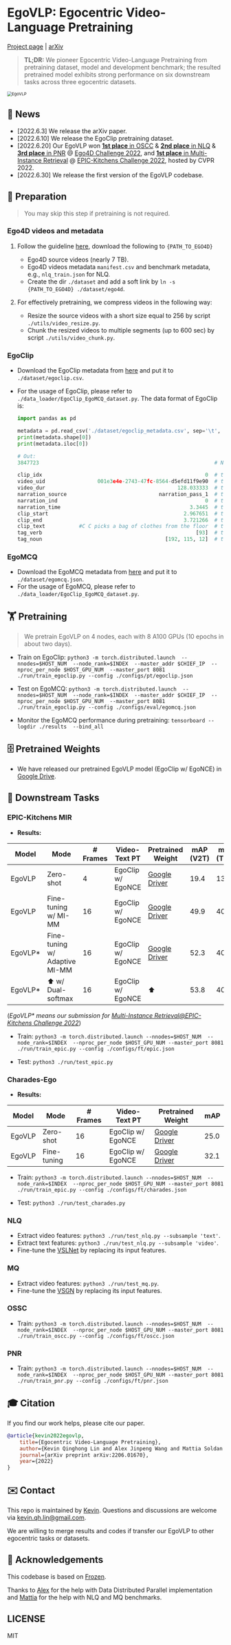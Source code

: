 # EgoVLP: Egocentric Video-Language Pretraining

[Project page](https://qinghonglin.github.io/EgoVLP/) | [arXiv](https://arxiv.org/pdf/2206.01670.pdf)

> **TL;DR:** We pioneer Egocentric Video-Language Pretraining from pretraining dataset, model and development benchmark; the resulted pretrained model exhibits strong performance on six downstream tasks across three egocentric datasets.

<img src="/figures/egovlp_framework.jpg" alt="EgoVLP" style="zoom:67%;" />

## 📢 News

- [2022.6.3] We release the arXiv paper.
- [2022.6.10] We release the EgoClip pretraining dataset.
- [2022.6.20] Our EgoVLP won [**1st place** in OSCC](https://eval.ai/web/challenges/challenge-page/1627/overview) & [**2nd place** in NLQ](https://eval.ai/web/challenges/challenge-page/1629/overview) & [**3rd place** in PNR](https://eval.ai/web/challenges/challenge-page/1622/overview) @ [Ego4D  Challenge 2022](https://ego4d-data.org/docs/challenge/), and [**1st place** in Multi-Instance Retrieval](https://codalab.lisn.upsaclay.fr/competitions/617#learn_the_details) @ [EPIC-Kitchens Challenge 2022](https://epic-kitchens.github.io/2022), hosted by CVPR 2022.
- [2022.6.30] We release the first version of the EgoVLP codebase.

## 📝 Preparation
> You may skip this step if pretraining is not required.
### Ego4D videos and metadata
1. Follow the guideline [here](https://ego4d-data.org/docs/start-here/#cli-download), download the following to  `{PATH_TO_EGO4D}`
   - Ego4D source videos (nearly 7 TB).
   - Ego4D videos metadata `manifest.csv` and benchmark metadata, e.g., `nlq_train.json` for NLQ.
   - Create the dir `./dataset` and add a soft link by `ln -s {PATH_TO_EGO4D} ./dataset/ego4d`.

2. For effectively pretraining, we compress videos in the following way:
   - Resize the source videos with a short size equal to 256 by script  `./utils/video_resize.py`.
   - Chunk the resized videos to multiple segments (up to 600 sec) by script `./utils/video_chunk.py`.

### EgoClip
- Download the EgoClip metadata from [here](https://drive.google.com/file/d/1-aaDu_Gi-Y2sQI_2rsI2D1zvQBJnHpXl/view?usp=sharing) and put it to `./dataset/egoclip.csv`.

- For the usage of EgoClip, please refer to `./data_loader/EgoClip_EgoMCQ_dataset.py`. The data format of EgoClip is:
  ```python
  import pandas as pd
  
  metadata = pd.read_csv('./dataset/egoclip_metadata.csv', sep='\t', error_bad_lines=False)
  print(metadata.shape[0])
  print(metadata.iloc[0])
  
  # Out:
  3847723                                                         # Num of clips for EgoClip
  
  clip_idx                                                     0  # the idx of clip
  video_uid                 001e3e4e-2743-47fc-8564-d5efd11f9e90  # the uid of source video
  video_dur                                           128.033333  # the duration of source video
  narration_source                              narration_pass_1  # the source of annotator
  narration_ind                                                0  # the idx of narration
  narration_time                                          3.3445  # the narration timestamp
  clip_start                                            2.967651  # the start timestamp of clip
  clip_end                                              3.721266  # the end timestamp of clip
  clip_text           #C C picks a bag of clothes from the floor  # the narration of clip
  tag_verb                                                  [93]  # the verb idx of the narration
  tag_noun                                        [192, 115, 12]  # the noun idx of the narration
  ```

### EgoMCQ

- Download the EgoMCQ metadata from [here](https://drive.google.com/file/d/1-5iRYf4BCHmj4MYQYFRMY4bhsWJUN3rW/view?usp=sharing) and put it to `./dataset/egomcq.json`.
- For the usage of EgoMCQ, please refer to `./data_loader/EgoClip_EgoMCQ_dataset.py`.

## 🏋️‍️ Pretraining
> We pretrain EgoVLP on 4 nodes, each with 8 A100 GPUs (10 epochs in about two days).

- Train on EgoClip:  `python3 -m torch.distributed.launch 
  --nnodes=$HOST_NUM 
  --node_rank=$INDEX 
  --master_addr $CHIEF_IP 
  --nproc_per_node $HOST_GPU_NUM 
  --master_port 8081 
  ./run/train_egoclip.py --config ./configs/pt/egoclip.json`
  
- Test on EgoMCQ:  `python3 -m torch.distributed.launch 
  --nnodes=$HOST_NUM 
  --node_rank=$INDEX 
  --master_addr $CHIEF_IP 
  --nproc_per_node $HOST_GPU_NUM 
  --master_port 8081 
  ./run/train_egoclip.py --config ./configs/eval/egomcq.json`
  
- Monitor the EgoMCQ performance during pretraining: `tensorboard --logdir ./results  --bind_all`

## 🗄 Pretrained Weights
- We have released our pretrained EgoVLP model (EgoClip w/ EgoNCE) in [Google Drive](https://drive.google.com/file/d/1-cP3Gcg0NGDcMZalgJ_615BQdbFIbcj7/view?usp=sharing).

## 🔧 Downstream Tasks
### EPIC-Kitchens MIR

- **Results:**

| Model   | Mode                         | # Frames | Video-Text PT     | Pretrained Weight | mAP (V2T) | mAP (T2V) | mAP (Avg) | nDCG (V2T) | nDCG (T2V) | nDCG (Avg) |
| ------- | ---------------------------- | -------- | ----------------- | ------------ | --------- | --------- | --------- | ---------- | ---------- | ---------- |
| EgoVLP  | Zero-shot                    | 4        | EgoClip w/ EgoNCE |[Google Driver](https://drive.google.com/file/d/1-cP3Gcg0NGDcMZalgJ_615BQdbFIbcj7/view?usp=sharing)            | 19.4      | 13.9      | 16.6      | 24.1       | 22.0       | 23.1       |
| EgoVLP  | Fine-tuning w/ MI-MM          | 16       | EgoClip w/ EgoNCE |[Google Driver](https://drive.google.com/file/d/1-YEHZ-WBCnO-LZEsDF14jo-pLSJKTp2G/view?usp=sharing)              | 49.9      | 40.5      | 45.0      | 60.9       | 57.9       | 59.4       |
| EgoVLP* | Fine-tuning w/ Adaptive MI-MM | 16       | EgoClip w/ EgoNCE |[Google Driver](https://drive.google.com/file/d/1-SOQeXc-xSn544sJzgFLhC95hkQsm0BR/view?usp=sharing)              | 52.3      | 40.1      | 46.2      | 62.2       | 58.6       | 60.4       |
| EgoVLP* | ⬆️ w/ Dual-softmax                | 16       | EgoClip w/ EgoNCE | ⬆️              | 53.8      | 40.9      | 47.4      | 63.3       | 59.6       | 61.4       |

(*EgoVLP\* means our submission for [Multi-Instance Retrieval@EPIC-Kitchens Challenge 2022](https://codalab.lisn.upsaclay.fr/competitions/617#learn_the_details)*)

- Train: `python3 -m torch.distributed.launch --nnodes=$HOST_NUM  --node_rank=$INDEX  --nproc_per_node $HOST_GPU_NUM --master_port 8081 ./run/train_epic.py --config ./configs/ft/epic.json`

- Test: `python3 ./run/test_epic.py`

### Charades-Ego
- **Results:**

| Model  | Mode        | # Frames | Video-Text PT     | Pretrained Weight | mAP  |
| ------ | ----------- | -------- | ----------------- | ----------------- | ---- |
| EgoVLP | Zero-shot   | 16       | EgoClip w/ EgoNCE | [Google Driver](https://drive.google.com/file/d/108BR5TmIA-sfX3cXOW_wxtJtc4XhglO6/view?usp=sharing)                  | 25.0 |
| EgoVLP | Fine-tuning | 16       | EgoClip w/ EgoNCE | [Google Driver](https://drive.google.com/file/d/1-xWVDH7XO4pi6Hj5QRpKVz6y-QkqcFlQ/view?usp=sharing)                  | 32.1 |

- Train: `python3 -m torch.distributed.launch --nnodes=$HOST_NUM  --node_rank=$INDEX  --nproc_per_node $HOST_GPU_NUM --master_port 8081 ./run/train_epic.py --config ./configs/ft/charades.json`

- Test: `python3 ./run/test_charades.py`


### NLQ
- Extract video features: `python3 ./run/test_nlq.py --subsample 'text'`.
- Extract text features: `python3 ./run/test_nlq.py --subsample 'video'`.
- Fine-tune the [VSLNet](https://github.com/EGO4D/episodic-memory/tree/main/NLQ/VSLNet) by replacing its input features.

### MQ
- Extract video features: `python3 ./run/test_mq.py`.
- Fine-tune the [VSGN](https://github.com/EGO4D/episodic-memory/tree/main/MQ) by replacing its input features.

### OSSC
- Train: `python3 -m torch.distributed.launch --nnodes=$HOST_NUM  --node_rank=$INDEX  --nproc_per_node $HOST_GPU_NUM --master_port 8081 ./run/train_oscc.py --config ./configs/ft/oscc.json`

### PNR
- Train: `python3 -m torch.distributed.launch --nnodes=$HOST_NUM  --node_rank=$INDEX  --nproc_per_node $HOST_GPU_NUM --master_port 8081 ./run/train_pnr.py --config ./configs/ft/pnr.json`

## 🎓 Citation

If you find our work helps, please cite our paper.

```bibtex
@article{kevin2022egovlp,
	title={Egocentric Video-Language Pretraining},
	author={Kevin Qinghong Lin and Alex Jinpeng Wang and Mattia Soldan and Michael Wray and Rui Yan and Eric Zhongcong Xu and Difei Gao and Rongcheng Tu and Wenzhe Zhao and Weijie Kong and Chengfei Cai and Hongfa Wang and Dima Damen and Bernard Ghanem and Wei Liu and Mike Zheng Shou},
	journal={arXiv preprint arXiv:2206.01670},
	year={2022}
}
```

## ✉️ Contact

This repo is maintained by [Kevin](https://github.com/QinghongLin). Questions and discussions are welcome via kevin.qh.lin@gmail.com.

We are willing to merge results and codes if transfer our EgoVLP to other egocentric tasks or datasets.

## 🙏 Acknowledgements

This codebase is based on [Frozen](https://github.com/m-bain/frozen-in-time). 

Thanks to [Alex](https://github.com/fingerrec) for the help with Data Distributed Parallel implementation and [Mattia](https://github.com/Soldelli) for the help with NLQ and MQ benchmarks.

## LICENSE

MIT
